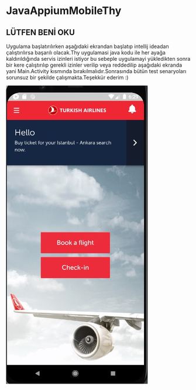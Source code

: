 # JavaAppiumMobileThy
 
<h2>LÜTFEN BENİ OKU</h2>

<p> Uygulama başlatırılırken aşağıdaki ekrandan başlatıp intellij ideadan çalıştırılırsa başarılı olacak.Thy uygulamasi java kodu ile her ayağa kaldırıldığında servis izinleri istiyor bu sebeple uygulamayi yükledikten sonra bir kere çalıştırılıp gerekli izinler verilip veya reddedilip aşağıdaki ekranda yani Main.Activity kısmında bırakılmalıdır.Sonrasında bütün test senaryoları sorunsuz bir şekilde çalışmakta.Teşekkür ederim :)</p>

<img src="StartScreen.jpg">
